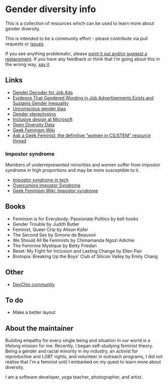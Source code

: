 # Gender diversity info

This is a collection of resources which can be used to learn more about gender diversity.

This is intended to be a community effort - please contribute via pull requests or [issues](https://github.com/zky829/gender-diversity-info/issues). 

If you see anything problematic, please [point it out and/or suggest a replacement](https://github.com/zky829/gender-diversity-info/issues). If you have any feedback or think that I'm going about this in the wrong way, [say it](https://github.com/zky829/gender-diversity-info/issues)

## Links

- [Gender Decoder for Job Ads](http://gender-decoder.katmatfield.com/)
- [Evidence That Gendered Wording in Job Advertisements Exists and Sustains Gender Inequality](http://gap.hks.harvard.edu/evidence-gendered-wording-job-advertisements-exists-and-sustains-gender-inequality)
- [Unconscious gender bias](https://www.huffingtonpost.com/lisa-marie-jenkins/unconscious-gender-bias-e_b_7447524.html)
- [Gender stereotyping](http://adage.com/article/global-news/u-k-bands-gender-stereotypes-ads/309785/)
- [Inclusive design at Microsoft](https://www.microsoft.com/en-us/design/inclusive)
- [Open Diversity Data](http://opendiversitydata.org/)
- [Geek Feminism Wiki](http://geekfeminism.wikia.com/)
- [Ask a Geek Feminist: the definitive “women in CS/STEM” resource thread](https://geekfeminism.org/2010/05/31/ask-a-geek-feminist-the-definitive-women-in-csstem-resource-thread/)

### Impostor syndrome

Members of underrepresented minorities and women suffer from impostor syndrome in high proportions and may be more susceptible to it.

- [Impostor syndrome in tech](http://juliepagano.com/blog/2013/11/02/it-s-dangerous-to-go-alone-battling-the-invisible-monsters-in-tech/)
- [Overcoming Impostor Syndrome](https://medium.com/the-only-woman-in-the-room/overcoming-impostor-syndrome-bdae04e46ec5)
- [Geek Feminism Wiki: Impostor syndrome](http://geekfeminism.wikia.com/wiki/Impostor_syndrome)


## Books

- Feminism is for Everybody: Passionate Politics by bell hooks
- Gender Trouble by Judith Butler
- Feminist, Queer Crip by Alison Kafer
- The Second Sex by Simone de Beauvoir
- We Should All Be Feminists by Chimamanda Ngozi Adichie
- The Feminine Mystique by Betty Friedan
- Reset: My Fight for Inclusion and Lasting Change by Ellen Pao
- Brotopia: Breaking Up the Boys' Club of Silicon Valley by Emily Chang

## Other

- [DevChix community](http://www.devchix.com/)

## To do

- Make a better layout

## About the maintainer

Building empathy for every single being and situation in our world is a lifelong mission for me. Recently, I began self-studying feminist theory. Being a gender and racial minority in my industry, an activist for reproductive and LGBT rights, and volunteer in outreach programs, I did not realise that I'm a feminist until I embarked on my quest to learn more about diversity. 

I am a software developer, yoga teacher, photographer, and artist.

